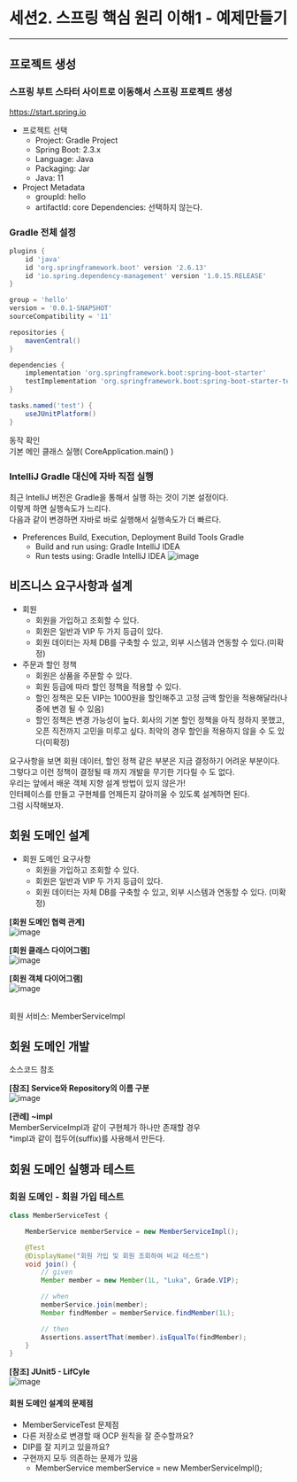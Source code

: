 # 세션2. 스프링 핵심 원리 이해1 - 예제만들기
*****

## 프로젝트 생성
### 스프링 부트 스타터 사이트로 이동해서 스프링 프로젝트 생성
https://start.spring.io

* 프로젝트 선택
  * Project: Gradle Project 
  * Spring Boot: 2.3.x 
  * Language: Java 
  * Packaging: Jar
  * Java: 11 
* Project Metadata
  * groupId: hello
  * artifactId: core Dependencies: 선택하지 않는다.

### Gradle 전체 설정
```groovy
plugins {
    id 'java'
    id 'org.springframework.boot' version '2.6.13'
    id 'io.spring.dependency-management' version '1.0.15.RELEASE'
}

group = 'hello'
version = '0.0.1-SNAPSHOT'
sourceCompatibility = '11'

repositories {
    mavenCentral()
}

dependencies {
    implementation 'org.springframework.boot:spring-boot-starter'
    testImplementation 'org.springframework.boot:spring-boot-starter-test'
}

tasks.named('test') {
    useJUnitPlatform()
}
```

동작 확인<br>
기본 메인 클래스 실행( CoreApplication.main() )

### IntelliJ Gradle 대신에 자바 직접 실행
최근 IntelliJ 버전은 Gradle을 통해서 실행 하는 것이 기본 설정이다.<br>
이렇게 하면 실행속도가 느리다. <br>
다음과 같이 변경하면 자바로 바로 실행해서 실행속도가 더 빠르다.<br>


* Preferences Build, Execution, Deployment Build Tools Gradle
    * Build and run using: Gradle IntelliJ IDEA
    * Run tests using: Gradle IntelliJ IDEA
![image](https://user-images.githubusercontent.com/1131775/202828997-77b5d527-86bd-4309-9da4-6566e26f1925.png)


## 비즈니스 요구사항과 설계

* 회원
  * 회원을 가입하고 조회할 수 있다.
  * 회원은 일반과 VIP 두 가지 등급이 있다.
  * 회원 데이터는 자체 DB를 구축할 수 있고, 외부 시스템과 연동할 수 있다.(미확정)
* 주문과 할인 정책
  * 회원은 상품을 주문할 수 있다.
  * 회원 등급에 따라 할인 정책을 적용할 수 있다.
  * 할인 정책은 모든 VIP는 1000원을 할인해주고 고정 금액 할인을 적용해달라(나중에 변경 될 수 있음)
  * 할인 정책은 변경 가능성이 높다. 회사의 기본 할인 정책을 아직 정하지 못했고, 오픈 직전까지 고민을 미루고 싶다. 최악의 경우 할인을 적용하지 않을 수 도 있다(미확정)

요구사항을 보면 회원 데이터, 할인 정책 같은 부분은 지금 결정하기 어려운 부분이다.<br>
그렇다고 이런 정책이 결정될 때 까지 개발을 무기한 기다릴 수 도 없다.<br>
우리는 앞에서 배운 객체 지향 설계 방법이 있지 않은가!<br>
인터페이스를 만들고 구현체를 언제든지 갈아끼울 수 있도록 설계하면 된다. <br>
그럼 시작해보자.


## 회원 도메인 설계
* 회원 도메인 요구사항
  * 회원을 가입하고 조회할 수 있다.
  * 회원은 일반과 VIP 두 가지 등급이 있다.
  * 회원 데이터는 자체 DB를 구축할 수 있고, 외부 시스템과 연동할 수 있다. (미확정)

**[회원 도메인 협력 관계]** <br>
![image](https://user-images.githubusercontent.com/1131775/202879403-00270739-262b-44f2-83d8-4a592dc0cb05.png)

**[회원 클래스 다이어그램]** <br>
![image](https://user-images.githubusercontent.com/1131775/202879434-73574919-9189-49b5-876b-1056984b6d04.png)

**[회원 객체 다이어그램]** <br>
![image](https://user-images.githubusercontent.com/1131775/202879443-e026375f-32fb-4e82-a1ef-dd9cf7667ce6.png)

<br>
회원 서비스: MemberServiceImpl


## 회원 도메인 개발
소스코드 참조

**[참조] Service와 Repository의 이름 구분** <br>
![image](https://user-images.githubusercontent.com/1131775/202879592-12a14cf2-b0e5-49f6-9d55-8619bb22a094.png)

**[관례] ~impl** <br>
MemberServiceImpl과 같이 구현체가 하나만 존재할 경우<br>
*impl과 같이 접두어(suffix)를 사용해서 만든다.


## 회원 도메인 실행과 테스트

### 회원 도메인 - 회원 가입 테스트
```java
class MemberServiceTest {

    MemberService memberService = new MemberServiceImpl();

    @Test
    @DisplayName("회원 가입 및 회원 조회하여 비교 테스트")
    void join() {
        // given
        Member member = new Member(1L, "Luka", Grade.VIP);

        // when
        memberService.join(member);
        Member findMember = memberService.findMember(1L);

        // then
        Assertions.assertThat(member).isEqualTo(findMember);
    }
}
```


**[참조] JUnit5 - LifCyle**<br>
![image](https://user-images.githubusercontent.com/1131775/202880200-02aa8c95-c678-41eb-b059-fbe1891bb1a8.png)

#### 회원 도메인 설계의 문제점
* MemberServiceTest 문제점
* 다른 저장소로 변경할 때 OCP 원칙을 잘 준수할까요?
* DIP를 잘 지키고 있을까요?
* 구현까지 모두 의존하는 문제가 있음
  * MemberService memberService = new MemberServiceImpl();
